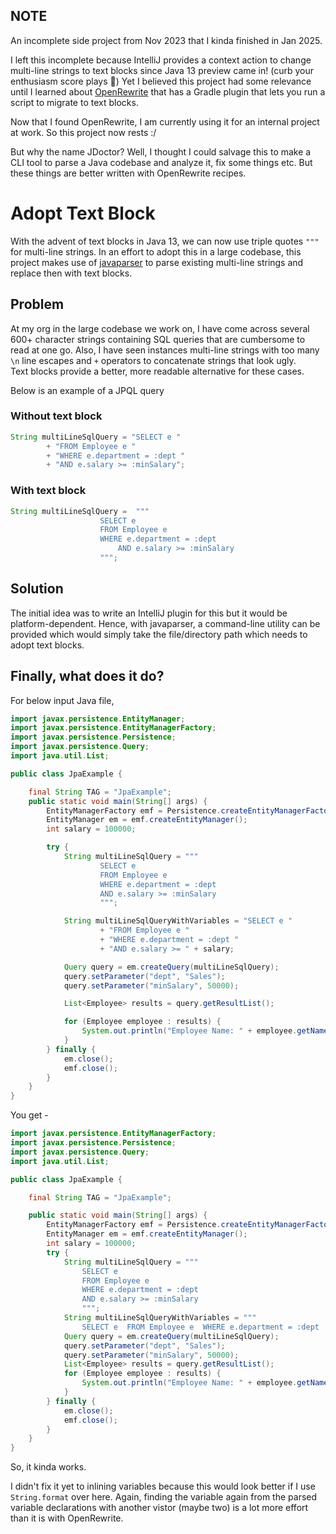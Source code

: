 ## NOTE

An incomplete side project from Nov 2023 that I kinda finished in Jan 2025. 

I left this incomplete because IntelliJ provides a context action to change multi-line strings to text blocks since Java 13 preview came in! (curb your enthusiasm score plays 🫠) Yet I believed this project had some relevance until I learned about [OpenRewrite](https://docs.openrewrite.org/) that has a Gradle plugin that lets you run a script to migrate to text blocks.

Now that I found OpenRewrite, I am currently using it for an internal project at work. So this project now rests :/

But why the name JDoctor? Well, I thought I could salvage this to make a CLI tool to parse a Java codebase and analyze it, fix some things etc. But these things are better written with OpenRewrite recipes.


# Adopt Text Block
With the advent of text blocks in Java 13, we can now use triple quotes `"""` for multi-line strings. In an effort to adopt this in a large codebase, this project makes use of [javaparser](https://javaparser.org/) to parse existing multi-line strings and replace then with text blocks.

## Problem
At my org in the large codebase we work on, I have come across several 600+ character strings containing SQL queries that are cumbersome to read at one go. Also, I have seen instances multi-line strings with too many `\n` line escapes and `+` operators to concatenate strings that look ugly.      
Text blocks provide a better, more readable alternative for these cases.


Below is an example of a JPQL query
### Without text block
```java
String multiLineSqlQuery = "SELECT e "
        + "FROM Employee e "
        + "WHERE e.department = :dept "
        + "AND e.salary >= :minSalary";
```

### With text block
```java
String multiLineSqlQuery =  """
                    SELECT e
                    FROM Employee e
                    WHERE e.department = :dept
                        AND e.salary >= :minSalary
                    """;
```

## Solution
The initial idea was to write an IntelliJ plugin for this but it would be platform-dependent. Hence, with javaparser, a command-line utility can be provided which would simply take the file/directory path which needs to adopt text blocks.


## Finally, what does it do?

For below input Java file,

```java
import javax.persistence.EntityManager;
import javax.persistence.EntityManagerFactory;
import javax.persistence.Persistence;
import javax.persistence.Query;
import java.util.List;

public class JpaExample {

    final String TAG = "JpaExample";
    public static void main(String[] args) {
        EntityManagerFactory emf = Persistence.createEntityManagerFactory("my-persistence-unit");
        EntityManager em = emf.createEntityManager();
        int salary = 100000;

        try {
            String multiLineSqlQuery = """
                    SELECT e
                    FROM Employee e
                    WHERE e.department = :dept
                    AND e.salary >= :minSalary
                    """;

            String multiLineSqlQueryWithVariables = "SELECT e "
                    + "FROM Employee e "
                    + "WHERE e.department = :dept "
                    + "AND e.salary >= " + salary;

            Query query = em.createQuery(multiLineSqlQuery);
            query.setParameter("dept", "Sales");
            query.setParameter("minSalary", 50000);

            List<Employee> results = query.getResultList();

            for (Employee employee : results) {
                System.out.println("Employee Name: " + employee.getName());
            }
        } finally {
            em.close();
            emf.close();
        }
    }
}
```

You get -

```java
import javax.persistence.EntityManagerFactory;
import javax.persistence.Persistence;
import javax.persistence.Query;
import java.util.List;

public class JpaExample {

    final String TAG = "JpaExample";

    public static void main(String[] args) {
        EntityManagerFactory emf = Persistence.createEntityManagerFactory("my-persistence-unit");
        EntityManager em = emf.createEntityManager();
        int salary = 100000;
        try {
            String multiLineSqlQuery = """
                SELECT e
                FROM Employee e
                WHERE e.department = :dept
                AND e.salary >= :minSalary
                """;
            String multiLineSqlQueryWithVariables = """
                SELECT e  FROM Employee e  WHERE e.department = :dept  AND e.salary >=  salary""";
            Query query = em.createQuery(multiLineSqlQuery);
            query.setParameter("dept", "Sales");
            query.setParameter("minSalary", 50000);
            List<Employee> results = query.getResultList();
            for (Employee employee : results) {
                System.out.println("Employee Name: " + employee.getName());
            }
        } finally {
            em.close();
            emf.close();
        }
    }
}
```

So, it kinda works. 

I didn't fix it yet to inlining variables because this would look better if I use `String.format` over here. Again, finding the variable again from the parsed variable declarations with another vistor (maybe two) is a lot more effort than it is with OpenRewrite.